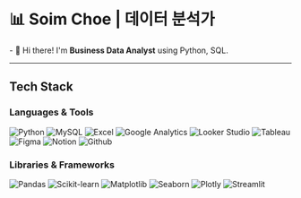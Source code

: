 <h1>📊 Soim Choe | 데이터 분석가</h1>

<p>
- 👋 Hi there! I'm <strong>Business Data Analyst</strong> using Python, SQL.
  <br>
</p>

---
## Tech Stack

### Languages & Tools
![Python](https://img.shields.io/badge/-Python-3776AB?style=flat-square&logo=python&logoColor=white)
![MySQL](https://img.shields.io/badge/-MySQL-4479A1?style=flat-square&logo=mysql&logoColor=white)
![Excel](https://img.shields.io/badge/-Excel-217346?style=flat-square&logo=microsoft-excel&logoColor=white)
![Google Analytics](https://img.shields.io/badge/-Google%20Analytics-FABB05?style=flat-square&logo=googleanalytics&logoColor=white)
![Looker Studio](https://img.shields.io/badge/-Looker%20Studio-4285F4?style=flat-square&logo=looker&logoColor=white)
![Tableau](https://img.shields.io/badge/-Tableau-E97627?style=flat-square&logo=tableau&logoColor=white)
![Figma](https://img.shields.io/badge/-Figma-F24E1E?style=flat-square&logo=figma&logoColor=white)
![Notion](https://img.shields.io/badge/-Notion-000000?style=flat-square&logo=notion&logoColor=beige)
![Github](https://img.shields.io/badge/-Github-181717?style=flat-square&logo=github&logoColor=white)

### Libraries & Frameworks
![Pandas](https://img.shields.io/badge/-Pandas-150458?style=flat-square&logo=pandas&logoColor=white)
![Scikit-learn](https://img.shields.io/badge/-Scikit--learn-F7931E?style=flat-square&logo=scikitlearn&logoColor=white)
![Matplotlib](https://img.shields.io/badge/-Matplotlib-3776AB?style=flat-square&logo=matplotlib&logoColor=white)
![Seaborn](https://img.shields.io/badge/-Seaborn-2E5C6E?style=flat-square)
![Plotly](https://img.shields.io/badge/-Plotly-3F4F75?style=flat-square&logo=plotly&logoColor=white)
![Streamlit](https://img.shields.io/badge/-Streamlit-FF4B4B?style=flat-square&logo=streamlit&logoColor=white)


